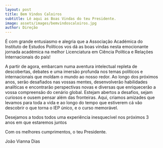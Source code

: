 ```yaml
---
layout: post
title: Bem Vindos Caloiros
subtitle: Lê aqui as Boas Vindas do teu Presidente.
image: assets/images/bemvindoscaloiros.jpg
author: Direção
---
```


É com grande entusiasmo e alegria que a Associação Académica do Instituto de Estudos Políticos vos dá as boas vindas nesta emocionante jornada académica na melhor Licenciatura em Ciência Política e Relações Internacionais do país!

A partir de agora, embarcam numa aventura intelectual repleta de descobertas, debates e uma imersão profunda nos temas políticos e internacionais que moldam o mundo ao nosso redor. Ao longo dos próximos anos, serão desafiados nas vossas mentes, desenvolverão habilidades analíticas e encontrarão perspectivas novas e diversas que enriquecerão a vossa compreensão do cenário global. Estejam abertos a desafios, sejam curiosos e ousem pensar além das fronteiras. Aqui, criamos amizades que levamos para toda a vida e ao longo do tempo que estiverem cá vão descobrir o que torna o IEP único, e o curso memorável.

Desejamos a todos todos uma experiência inesquecível nos próximos 3 anos em que estaremos juntos

Com os melhores cumprimentos, o teu Presidente.

João Vianna Dias